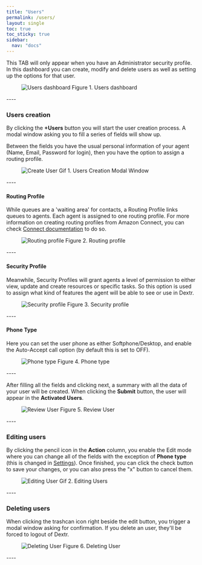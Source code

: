 ```yaml
---
title: "Users"
permalink: /users/
layout: single
toc: true
toc_sticky: true
sidebar: 
  nav: "docs"
---
```


This TAB will only appear when you have an Administrator security profile. In this dashboard you can create, modify and delete users as well as setting up the options for that user.

<figure>
   <img src="{{ '/assets/images/users-dashboard.jpg' }}" alt="Users dashboard">
   <span>Figure 1. Users dashboard</span>
</figure>
----

### Users creation

By clicking the **+Users** button you will start the user creation process. A modal window asking you to fill a series of fields will show up. 

Between the fields you have the usual personal information of your agent (Name, Email, Password for login), then you have the option to assign a routing profile.

<figure>
   <img src="{{ '/assets/images/create-user.gif' }}" alt="Create User">
   <span>Gif 1. Users Creation Modal Window</span>
</figure>
----

#### Routing Profile

While queues are a 'waiting area' for contacts, a Routing Profile links queues to agents. Each agent is assigned to one routing profile. For more information on creating routing profiles from Amazon Connect, you can check [Connect documentation](https://docs.aws.amazon.com/connect/latest/adminguide/routing-profiles.html) to do so.

<figure>
   <img src="{{ '/assets/images/routing-profile.jpg' }}" alt="Routing profile">
   <span>Figure 2. Routing profile</span>
</figure>
----

#### Security Profile

Meanwhile, Security Profiles will grant agents a level of permission to either view, update and create resources or specific tasks. So this option is used to assign what kind of features the agent will be able to see or use in Dextr.

<figure>
   <img src="{{ '/assets/images/security-profile.jpg' }}" alt="Security profile">
   <span>Figure 3. Security profile</span>
</figure>
----

#### Phone Type

Here you can set the user phone as either Softphone/Desktop, and enable the Auto-Accept call option (by default this is set to OFF).

<figure>
   <img src="{{ '/assets/images/phone-type.jpg' }}" alt="Phone type">
   <span>Figure 4. Phone type</span>
</figure>
----

After filling all the fields and clicking next, a summary with all the data of your user will be created. When clicking the **Submit** button, the user will appear in the **Activated Users**.

<figure>
   <img src="{{ '/assets/images/review-user.jpg' }}" alt="Review User">
   <span>Figure 5. Review User</span>
</figure>
----

### Editing users

By clicking the pencil icon in the **Action** column, you enable the Edit mode where you can change all of the fields with the exception of **Phone type** (this is changed in [Settings](/settings/)). Once finished, you can click the check button to save your changes, or you can also press the "x" button to cancel them.

<figure>
   <img src="{{ '/assets/images/editing-users.gif' }}" alt="Editing User">
   <span>Gif 2. Editing Users</span>
</figure>
----

### Deleting users

When clicking the trashcan icon right beside the edit button, you trigger a modal window asking for confirmation. If you delete an user, they'll be forced to logout of Dextr.

<figure>
   <img src="{{ '/assets/images/deleting-users.jpg' }}" alt="Deleting User">
   <span>Figure 6. Deleting User</span>
</figure>
----
